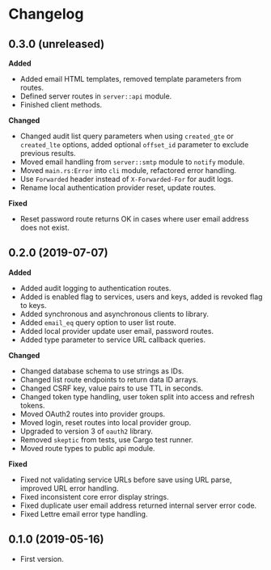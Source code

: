 # Changelog

## 0.3.0 (unreleased)

**Added**

- Added email HTML templates, removed template parameters from routes.
- Defined server routes in `server::api` module.
- Finished client methods.

**Changed**

- Changed audit list query parameters when using `created_gte` or `created_lte` options, added optional `offset_id` parameter to exclude previous results.
- Moved email handling from `server::smtp` module to `notify` module.
- Moved `main.rs:Error` into `cli` module, refactored error handling.
- Use `Forwarded` header instead of `X-Forwarded-For` for audit logs.
- Rename local authentication provider reset, update routes.

**Fixed**

- Reset password route returns OK in cases where user email address does not exist.

## 0.2.0 (2019-07-07)

**Added**

- Added audit logging to authentication routes.
- Added is enabled flag to services, users and keys, added is revoked flag to keys.
- Added synchronous and asynchronous clients to library.
- Added `email_eq` query option to user list route.
- Added local provider update user email, password routes.
- Added type parameter to service URL callback queries.

**Changed**

- Changed database schema to use strings as IDs.
- Changed list route endpoints to return data ID arrays.
- Changed CSRF key, value pairs to use TTL in seconds.
- Changed token type handling, user token split into access and refresh tokens.
- Moved OAuth2 routes into provider groups.
- Moved login, reset routes into local provider group.
- Upgraded to version 3 of `oauth2` library.
- Removed `skeptic` from tests, use Cargo test runner.
- Moved route types to public api module.

**Fixed**

- Fixed not validating service URLs before save using URL parse, improved URL error handling.
- Fixed inconsistent core error display strings.
- Fixed duplicate user email address returned internal server error code.
- Fixed Lettre email error type handling.

## 0.1.0 (2019-05-16)

- First version.
